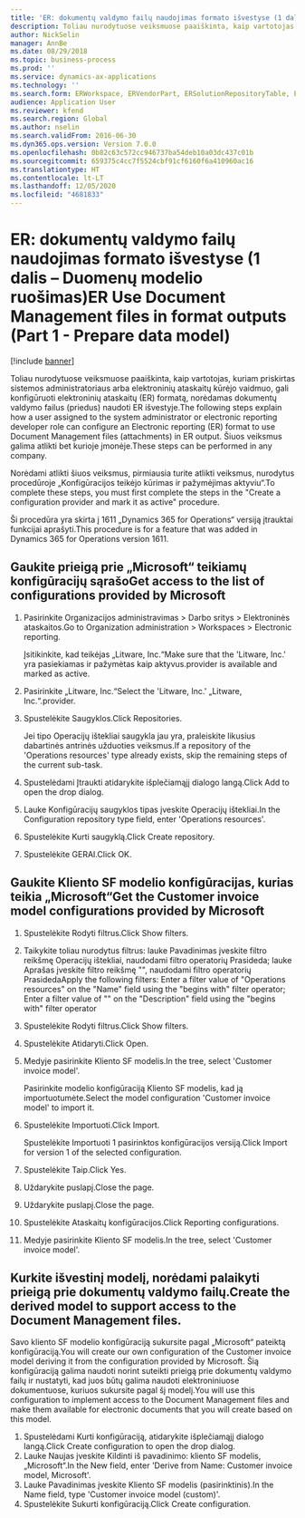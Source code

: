 ```yaml
---
title: 'ER: dokumentų valdymo failų naudojimas formato išvestyse (1 dalis – Duomenų modelio ruošimas)'
description: Toliau nurodytuose veiksmuose paaiškinta, kaip vartotojas, kuriam priskirtas sistemos administratoriaus arba elektroninių ataskaitų kūrėjo vaidmuo, gali konfigūruoti elektroninių ataskaitų (ER) formatą, norėdamas dokumentų valdymo failus (priedus) naudoti ER išvestyje.
author: NickSelin
manager: AnnBe
ms.date: 08/29/2018
ms.topic: business-process
ms.prod: ''
ms.service: dynamics-ax-applications
ms.technology: ''
ms.search.form: ERWorkspace, ERVendorPart, ERSolutionRepositoryTable, ERSolutionRepositoryCreateDropDialog, ERSolutionImport,  ERSolutionTable, ERSolutionCreateDropDialog
audience: Application User
ms.reviewer: kfend
ms.search.region: Global
ms.author: nselin
ms.search.validFrom: 2016-06-30
ms.dyn365.ops.version: Version 7.0.0
ms.openlocfilehash: 0b82c63c572cc946737ba54deb10a03dc437c01b
ms.sourcegitcommit: 659375c4cc7f5524cbf91cf6160f6a410960ac16
ms.translationtype: HT
ms.contentlocale: lt-LT
ms.lasthandoff: 12/05/2020
ms.locfileid: "4681833"
---
```

# <a name="er-use-document-management-files-in-format-outputs-part-1---prepare-data-model"></a><span data-ttu-id="034a7-103">ER: dokumentų valdymo failų naudojimas formato išvestyse (1 dalis – Duomenų modelio ruošimas)</span><span class="sxs-lookup"><span data-stu-id="034a7-103">ER Use Document Management files in format outputs (Part 1 - Prepare data model)</span></span>

[!include [banner](../../includes/banner.md)]

<span data-ttu-id="034a7-104">Toliau nurodytuose veiksmuose paaiškinta, kaip vartotojas, kuriam priskirtas sistemos administratoriaus arba elektroninių ataskaitų kūrėjo vaidmuo, gali konfigūruoti elektroninių ataskaitų (ER) formatą, norėdamas dokumentų valdymo failus (priedus) naudoti ER išvestyje.</span><span class="sxs-lookup"><span data-stu-id="034a7-104">The following steps explain how a user assigned to the system administrator or electronic reporting developer role can configure an Electronic reporting (ER) format to use Document Management files (attachments) in ER output.</span></span> <span data-ttu-id="034a7-105">Šiuos veiksmus galima atlikti bet kurioje įmonėje.</span><span class="sxs-lookup"><span data-stu-id="034a7-105">These steps can be performed in any company.</span></span>

<span data-ttu-id="034a7-106">Norėdami atlikti šiuos veiksmus, pirmiausia turite atlikti veiksmus, nurodytus procedūroje „Konfigūracijos teikėjo kūrimas ir pažymėjimas aktyviu“.</span><span class="sxs-lookup"><span data-stu-id="034a7-106">To complete these steps, you must first complete the steps in the "Create a configuration provider and mark it as active" procedure.</span></span>

<span data-ttu-id="034a7-107">Ši procedūra yra skirta į 1611 „Dynamics 365 for Operations“ versiją įtrauktai funkcijai aprašyti.</span><span class="sxs-lookup"><span data-stu-id="034a7-107">This procedure is for a feature that was added in Dynamics 365 for Operations version 1611.</span></span>


## <a name="get-access-to-the-list-of-configurations-provided-by-microsoft"></a><span data-ttu-id="034a7-108">Gaukite prieigą prie „Microsoft“ teikiamų konfigūracijų sąrašo</span><span class="sxs-lookup"><span data-stu-id="034a7-108">Get access to the list of configurations provided by Microsoft</span></span>
1. <span data-ttu-id="034a7-109">Pasirinkite Organizacijos administravimas > Darbo sritys > Elektroninės ataskaitos.</span><span class="sxs-lookup"><span data-stu-id="034a7-109">Go to Organization administration > Workspaces > Electronic reporting.</span></span>

    <span data-ttu-id="034a7-110">Įsitikinkite, kad teikėjas „Litware, Inc.“</span><span class="sxs-lookup"><span data-stu-id="034a7-110">Make sure that the 'Litware, Inc.'</span></span> <span data-ttu-id="034a7-111">yra pasiekiamas ir pažymėtas kaip aktyvus.</span><span class="sxs-lookup"><span data-stu-id="034a7-111">provider is available and marked as active.</span></span>  

2. <span data-ttu-id="034a7-112">Pasirinkite „Litware, Inc.“</span><span class="sxs-lookup"><span data-stu-id="034a7-112">Select the 'Litware, Inc.'</span></span> <span data-ttu-id="034a7-113">„Litware, Inc.“.</span><span class="sxs-lookup"><span data-stu-id="034a7-113">provider.</span></span>
3. <span data-ttu-id="034a7-114">Spustelėkite Saugyklos.</span><span class="sxs-lookup"><span data-stu-id="034a7-114">Click Repositories.</span></span>

    <span data-ttu-id="034a7-115">Jei tipo Operacijų ištekliai saugykla jau yra, praleiskite likusius dabartinės antrinės užduoties veiksmus.</span><span class="sxs-lookup"><span data-stu-id="034a7-115">If a repository of the 'Operations resources' type already exists, skip the remaining steps of the current sub-task.</span></span>  

4. <span data-ttu-id="034a7-116">Spustelėdami Įtraukti atidarykite išplečiamąjį dialogo langą.</span><span class="sxs-lookup"><span data-stu-id="034a7-116">Click Add to open the drop dialog.</span></span>
5. <span data-ttu-id="034a7-117">Lauke Konfigūracijų saugyklos tipas įveskite Operacijų ištekliai.</span><span class="sxs-lookup"><span data-stu-id="034a7-117">In the Configuration repository type field, enter 'Operations resources'.</span></span>
6. <span data-ttu-id="034a7-118">Spustelėkite Kurti saugyklą.</span><span class="sxs-lookup"><span data-stu-id="034a7-118">Click Create repository.</span></span>
7. <span data-ttu-id="034a7-119">Spustelėkite GERAI.</span><span class="sxs-lookup"><span data-stu-id="034a7-119">Click OK.</span></span>

## <a name="get-the-customer-invoice-model-configurations-provided-by-microsoft"></a><span data-ttu-id="034a7-120">Gaukite Kliento SF modelio konfigūracijas, kurias teikia „Microsoft“</span><span class="sxs-lookup"><span data-stu-id="034a7-120">Get the Customer invoice model configurations provided by Microsoft</span></span>
1. <span data-ttu-id="034a7-121">Spustelėkite Rodyti filtrus.</span><span class="sxs-lookup"><span data-stu-id="034a7-121">Click Show filters.</span></span>
2. <span data-ttu-id="034a7-122">Taikykite toliau nurodytus filtrus: lauke Pavadinimas įveskite filtro reikšmę Operacijų ištekliai, naudodami filtro operatorių Prasideda; lauke Aprašas įveskite filtro reikšmę "", naudodami filtro operatorių Prasideda</span><span class="sxs-lookup"><span data-stu-id="034a7-122">Apply the following filters: Enter a filter value of "Operations resources" on the "Name" field using the "begins with" filter operator; Enter a filter value of "" on the "Description" field using the "begins with" filter operator</span></span>
3. <span data-ttu-id="034a7-123">Spustelėkite Rodyti filtrus.</span><span class="sxs-lookup"><span data-stu-id="034a7-123">Click Show filters.</span></span>
4. <span data-ttu-id="034a7-124">Spustelėkite Atidaryti.</span><span class="sxs-lookup"><span data-stu-id="034a7-124">Click Open.</span></span>
5. <span data-ttu-id="034a7-125">Medyje pasirinkite Kliento SF modelis.</span><span class="sxs-lookup"><span data-stu-id="034a7-125">In the tree, select 'Customer invoice model'.</span></span>

    <span data-ttu-id="034a7-126">Pasirinkite modelio konfigūraciją Kliento SF modelis, kad ją importuotumėte.</span><span class="sxs-lookup"><span data-stu-id="034a7-126">Select the model configuration 'Customer invoice model' to import it.</span></span>  

6. <span data-ttu-id="034a7-127">Spustelėkite Importuoti.</span><span class="sxs-lookup"><span data-stu-id="034a7-127">Click Import.</span></span>

    <span data-ttu-id="034a7-128">Spustelėkite Importuoti 1 pasirinktos konfigūracijos versiją.</span><span class="sxs-lookup"><span data-stu-id="034a7-128">Click Import for version 1 of the selected configuration.</span></span>  

7. <span data-ttu-id="034a7-129">Spustelėkite Taip.</span><span class="sxs-lookup"><span data-stu-id="034a7-129">Click Yes.</span></span>
8. <span data-ttu-id="034a7-130">Uždarykite puslapį.</span><span class="sxs-lookup"><span data-stu-id="034a7-130">Close the page.</span></span>
9. <span data-ttu-id="034a7-131">Uždarykite puslapį.</span><span class="sxs-lookup"><span data-stu-id="034a7-131">Close the page.</span></span>
10. <span data-ttu-id="034a7-132">Spustelėkite Ataskaitų konfigūracijos.</span><span class="sxs-lookup"><span data-stu-id="034a7-132">Click Reporting configurations.</span></span>
11. <span data-ttu-id="034a7-133">Medyje pasirinkite Kliento SF modelis.</span><span class="sxs-lookup"><span data-stu-id="034a7-133">In the tree, select 'Customer invoice model'.</span></span>

## <a name="create-the-derived-model-to-support-access-to-the-document-management-files"></a><span data-ttu-id="034a7-134">Kurkite išvestinį modelį, norėdami palaikyti prieigą prie dokumentų valdymo failų.</span><span class="sxs-lookup"><span data-stu-id="034a7-134">Create the derived model to support access to the Document Management files.</span></span>
<span data-ttu-id="034a7-135">Savo kliento SF modelio konfigūraciją sukursite pagal „Microsoft“ pateiktą konfigūraciją.</span><span class="sxs-lookup"><span data-stu-id="034a7-135">You will create our own configuration of the Customer invoice model deriving it from the configuration provided by Microsoft.</span></span> <span data-ttu-id="034a7-136">Šią konfigūraciją galima naudoti norint suteikti prieigą prie dokumentų valdymo failų ir nustatyti, kad juos būtų galima naudoti elektroniniuose dokumentuose, kuriuos sukursite pagal šį modelį.</span><span class="sxs-lookup"><span data-stu-id="034a7-136">You will use this configuration to implement access to the Document Management files and make them available for electronic documents that you will create based on this model.</span></span>  
1. <span data-ttu-id="034a7-137">Spustelėdami Kurti konfigūraciją, atidarykite išplečiamąjį dialogo langą.</span><span class="sxs-lookup"><span data-stu-id="034a7-137">Click Create configuration to open the drop dialog.</span></span>
2. <span data-ttu-id="034a7-138">Lauke Naujas įveskite Kildinti iš pavadinimo: kliento SF modelis, „Microsoft“.</span><span class="sxs-lookup"><span data-stu-id="034a7-138">In the New field, enter 'Derive from Name: Customer invoice model, Microsoft'.</span></span>
3. <span data-ttu-id="034a7-139">Lauke Pavadinimas įveskite Kliento SF modelis (pasirinktinis).</span><span class="sxs-lookup"><span data-stu-id="034a7-139">In the Name field, type 'Customer invoice model (custom)'.</span></span>
4. <span data-ttu-id="034a7-140">Spustelėkite Sukurti konfigūraciją.</span><span class="sxs-lookup"><span data-stu-id="034a7-140">Click Create configuration.</span></span>

